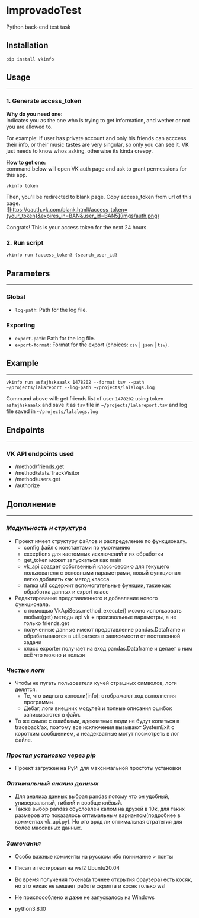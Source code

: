 # ImprovadoTest  
Python back-end test task

## Installation

```
pip install vkinfo
```
## Usage  
---

### **1. Generate access_token**  
**Why do you need one:**  
Indicates you as the one who is trying to get information, and wether or not you are allowed to.  

For example: If user has private account and only his friends can acccess their info, or their music tastes are very singular, so only you can see it. VK just needs to know whos asking, otherwise its kinda creepy.

**How to get one:**  
command below will open VK auth page and ask to grant permessions for this app.

```
vkinfo token
```

Then, you'll be redirected to blank page. Copy access_token from url of this page.  
![https://oauth.vk.com/blank.html#access_token={your_token}&expires_in=BAN&user_id=BAN5](imgs/auth.png)

Congrats! This is your access token for the next 24 hours. 

### 2. Run script

```
vkinfo run {access_token} {search_user_id}
```


## Parameters
---

### Global

* `log-path`: Path for the log file.

### Exporting

* `export-path`: Path for the log file.
* `export-format`: Format for the export (choices: `csv` | `json` | `tsv`).


## Example
---

```
vkinfo run asfajhskaaalx 1478202 --format tsv --path ~/projects/lalareport --log-path ~/projects/lalalogs.log
```

Command above will: get friends list of user `1478202` using token `asfajhskaaalx` and save it as `tsv` file in `~/projects/lalareport.tsv` and log file saved in `~/projects/lalalogs.log`
## Endpoints
---

### VK API endpoints used

* /method/friends.get
* /method/stats.TrackVisitor
* /method/users.get
* /authorize


## Дополнение
---

### *Модульность и структура*  
- Проект имеет структуру файлов и распределение по функционалу.  
  - config файл с константами по умолчанию
  - exceptions для кастомных исключений и их обработки
  - get_token может запускаться как main
  - vk_api создает собственный класс-сессию для текущего пользователя с основными параметрами, новый функционал легко добавить как метод класса.
  - папка util содержит вспомогательные функции, такие как обработка данных и export класс
- Редактирование представленного и добавление нового функционала.  
  - с помощью VkApiSess.method_execute() можно использовать любые(get) методы api vk + произвольные параметры, а не только friends.get
  - полученные данные имеют представление pandas.Dataframe и обрабатываются в util.parsers в зависимости от поствленной задачи
  - класс exporter получает на вход pandas.Dataframe и делает с ним всё что можно и нельзя

### *Чистые логи*  
- Чтобы не пугать пользователя кучей страшных символов, логи делятся.  
  - Те, что видны в консоли(info): отображают ход выполнения программы.  
  - Дебаг, логи внешних модулей и полные описания ошибок записываются в файл.
- То же самое с ошибками, адекватные люди не будут копаться в traceback'ах, поэтому все исключения вызывают SystemExit с коротким сообщением, а неадекватные могут посмотреть в лог файле. 

### *Простая установка через pip*
- Проект загружен на PyPi для максимальной простоты установки

### *Оптимальный анализ данных*
- Для анализа данных выбрал pandas потому что он удобный, универсальный, гибкий и вообще клёвый.
- Также выбор pandas обусловлен капом на друзей в 10к, для таких размеров это показалось оптимальным вариантом(подробнее в комментах vk_api.py). Но это вряд ли оптимальная стратегия для более массивных данных.

### *Замечания*
- Особо важные комменты на русском ибо понимание > понты

- Писал и тестировал на wsl2 Ubuntu20.04

- Во время получения токена(а точнее открытия браузера) есть косяк, 
но это никак не мешает работе скрипта и косяк только wsl

- Не приспособлено и даже не запускалось на Windows

- python3.8.10